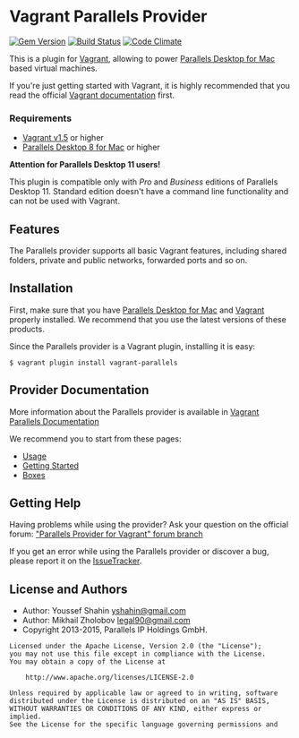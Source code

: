 # Vagrant Parallels Provider
[![Gem Version](https://badge.fury.io/rb/vagrant-parallels.png)](http://badge.fury.io/rb/vagrant-parallels)
[![Build Status](https://travis-ci.org/Parallels/vagrant-parallels.png?branch=master)](https://travis-ci.org/Parallels/vagrant-parallels)
[![Code Climate](https://codeclimate.com/github/Parallels/vagrant-parallels.png)](https://codeclimate.com/github/Parallels/vagrant-parallels)

This is a plugin for [Vagrant](http://www.vagrantup.com),
allowing to power [Parallels Desktop for Mac](http://www.parallels.com/products/desktop/)
based virtual machines.

If you're just getting started with Vagrant, it is highly recommended that you
read the official [Vagrant documentation](http://docs.vagrantup.com/v2/) first.

### Requirements 
- [Vagrant v1.5](http://www.vagrantup.com) or higher
- [Parallels Desktop 8 for Mac](http://www.parallels.com/products/desktop/) or higher

**Attention for Parallels Desktop 11 users!** 

This plugin is compatible only with *Pro* and *Business* editions of Parallels 
Desktop 11. Standard edition doesn't have a command line functionality and can 
not be used with Vagrant. 

## Features
The Parallels provider supports all basic Vagrant features, including shared folders,
private and public networks, forwarded ports and so on. 

## Installation
First, make sure that you have [Parallels Desktop for Mac](http://www.parallels.com/products/desktop/)
and [Vagrant](http://www.vagrantup.com/downloads) properly installed.
We recommend that you use the latest versions of these products.

Since the Parallels provider is a Vagrant plugin, installing it is easy:

```
$ vagrant plugin install vagrant-parallels
```

## Provider Documentation

More information about the Parallels provider is available in
[Vagrant Parallels Documentation](http://parallels.github.io/vagrant-parallels/docs/)

We recommend you to start from these pages:
* [Usage](http://parallels.github.io/vagrant-parallels/docs/usage.html)
* [Getting Started](http://parallels.github.io/vagrant-parallels/docs/getting-started.html)
* [Boxes](http://parallels.github.io/vagrant-parallels/docs/boxes/index.html)

## Getting Help
Having problems while using the provider? Ask your question on the official forum:
["Parallels Provider for Vagrant" forum branch](http://forum.parallels.com/forumdisplay.php?737-Parallels-Provider-for-Vagrant)

If you get an error while using the Parallels provider or discover a bug,
please report it on the [IssueTracker](https://github.com/Parallels/vagrant-parallels).

## License and Authors

* Author: Youssef Shahin <yshahin@gmail.com>
* Author: Mikhail Zholobov <legal90@gmail.com>
* Copyright 2013-2015, Parallels IP Holdings GmbH.

```text
Licensed under the Apache License, Version 2.0 (the "License");
you may not use this file except in compliance with the License.
You may obtain a copy of the License at

    http://www.apache.org/licenses/LICENSE-2.0

Unless required by applicable law or agreed to in writing, software
distributed under the License is distributed on an "AS IS" BASIS,
WITHOUT WARRANTIES OR CONDITIONS OF ANY KIND, either express or implied.
See the License for the specific language governing permissions and
```
